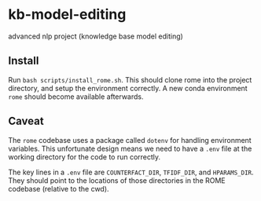 # kb-model-editing

advanced nlp project (knowledge base model editing)

## Install

Run `bash scripts/install_rome.sh`. This should clone rome into the project directory,
and setup the environment correctly.
A new conda environment `rome` should become available afterwards.

## Caveat

The `rome` codebase uses a package called `dotenv` for handling environment variables.
This unfortunate design means we need to have a `.env` file at the working directory
for the code to run correctly.

The key lines in a `.env` file are `COUNTERFACT_DIR`, `TFIDF_DIR`, and `HPARAMS_DIR`.
They should point to the locations of those directories in the ROME codebase (relative to the cwd).